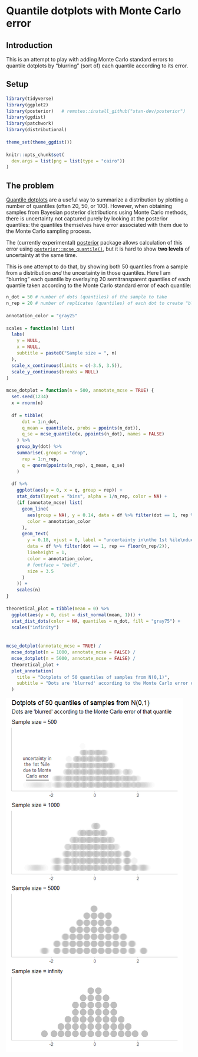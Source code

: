 Quantile dotplots with Monte Carlo error
================

## Introduction

This is an attempt to play with adding Monte Carlo standard errors to
quantile dotplots by “blurring” (sort of) each quantile according to its
error.

## Setup

``` r
library(tidyverse)
library(ggplot2)
library(posterior)   # remotes::install_github("stan-dev/posterior")
library(ggdist)
library(patchwork)
library(distributional)

theme_set(theme_ggdist())

knitr::opts_chunk$set(
  dev.args = list(png = list(type = "cairo"))
)
```

## The problem

[Quantile
dotplots](https://github.com/mjskay/when-ish-is-my-bus/blob/master/quantile-dotplots.md)
are a useful way to summarize a distribution by plotting a number of
quantiles (often 20, 50, or 100). However, when obtaining samples from
Bayesian posterior distributions using Monte Carlo methods, there is
uncertainty not captured purely by looking at the posterior quantiles:
the quantiles themselves have error associated with them due to the
Monte Carlo sampling process.

The (currently experimental) [posterior](https://mc-stan.org/posterior/)
package allows calculation of this error using
[`posterior::mcse_quantile()`](https://mc-stan.org/posterior/reference/mcse_quantile.html),
but it is hard to show **two levels** of uncertainty at the same time.

This is one attempt to do that, by showing both 50 quantiles from a
sample from a distribution *and* the uncertainty in those quantiles.
Here I am “blurring” each quantile by overlaying 20 semitransparent
quantiles of each quantile taken according to the Monte Carlo standard
error of each quantile:

``` r
n_dot = 50 # number of dots (quantiles) of the sample to take
n_rep = 20 # number of replicates (quantiles) of each dot to create "blur"

annotation_color = "gray25"

scales = function(n) list(
  labs(
    y = NULL,
    x = NULL,
    subtitle = paste0("Sample size = ", n)
  ),
  scale_x_continuous(limits = c(-3.5, 3.5)),
  scale_y_continuous(breaks = NULL)
)

mcse_dotplot = function(n = 500, annotate_mcse = TRUE) {
  set.seed(1234)
  x = rnorm(n)
  
  df = tibble(
      dot = 1:n_dot,
      q_mean = quantile(x, probs = ppoints(n_dot)),
      q_se = mcse_quantile(x, ppoints(n_dot), names = FALSE)
    ) %>%
    group_by(dot) %>%
    summarise(.groups = "drop",
      rep = 1:n_rep,
      q = qnorm(ppoints(n_rep), q_mean, q_se)
    )
  
  df %>%
    ggplot(aes(y = 0, x = q, group = rep)) +
    stat_dots(layout = "bins", alpha = 1/n_rep, color = NA) +
    (if (annotate_mcse) list(
      geom_line(
        aes(group = NA), y = 0.14, data = df %>% filter(dot == 1, rep %in% range(rep)),
        color = annotation_color
      ),
      geom_text(
        y = 0.18, vjust = 0, label = "uncertainty in\nthe 1st %ile\ndue to Monte\nCarlo error",
        data = df %>% filter(dot == 1, rep == floor(n_rep/2)),
        lineheight = 1,
        color = annotation_color,
        # fontface = "bold",
        size = 3.5
      )
    )) +
    scales(n)
}

theoretical_plot = tibble(mean = 0) %>%
  ggplot(aes(y = 0, dist = dist_normal(mean, 1))) +
  stat_dist_dots(color = NA, quantiles = n_dot, fill = "gray75") +
  scales("infinity")


mcse_dotplot(annotate_mcse = TRUE) /
  mcse_dotplot(n = 1000, annotate_mcse = FALSE) /
  mcse_dotplot(n = 5000, annotate_mcse = FALSE) /
  theoretical_plot +
  plot_annotation(
    title = "Dotplots of 50 quantiles of samples from N(0,1)",
    subtitle = "Dots are 'blurred' according to the Monte Carlo error of that quantile", 
  )
```

![](mcse_dotplots_files/figure-gfm/mcse_dotplot-1.png)<!-- -->
